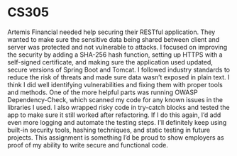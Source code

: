 # CS305
Artemis Financial needed help securing their RESTful application. They wanted to make sure the sensitive data being shared between client and server was 
protected and not vulnerable to attacks. I focused on improving the security by adding a SHA-256 hash function, setting up HTTPS with a self-signed certificate, 
and making sure the application used updated, secure versions of Spring Boot and Tomcat. I followed industry standards to reduce the risk of threats and made sure 
data wasn’t exposed in plain text. I think I did well identifying vulnerabilities and fixing them with proper tools and methods. One of the more helpful parts was 
running OWASP Dependency-Check, which scanned my code for any known issues in the libraries I used. I also wrapped risky code in try-catch blocks and tested the app 
to make sure it still worked after refactoring. If I do this again, I’d add even more logging and automate the testing steps. I’ll definitely keep using built-in security 
tools, hashing techniques, and static testing in future projects. This assignment is something I’d be proud to show employers as proof of my ability to write secure and 
functional code.
